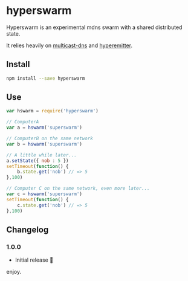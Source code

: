 # hyperswarm 

Hyperswarm is an experimental mdns swarm with a shared distributed state.

It relies heavily on [multicast-dns](https://www.npmjs.com/package/multicast-dns) and [hyperemitter](https://www.npmjs.com/package/hyperemitter).

## Install

```sh
npm install --save hyperswarm
```

## Use

```js
var hswarm = require('hyperswarm')

// ComputerA
var a = hswarm('superswarm')

// ComputerB on the same network
var b = hswarm('superswarm')

// A little while later...
a.setState({ nob : 5 })
setTimeout(function() {
    b.state.get('nob') // => 5
},100)

// Computer C on the same network, even more later...
var c = hswarm('superswarm')
setTimeout(function() {
    c.state.get('nob') // => 5
},100)
```

## Changelog

### 1.0.0

* Initial release :tada:

enjoy.
